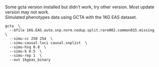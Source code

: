 Some gcta version installed but didn't work, try other version. Most update version may not work.  
Simulated phenotypes data using GCTA with the 1KG EAS dataset.
```
gcta  \
  --bfile 1KG.EAS.auto.snp.norm.nodup.split.rare002.common015.missing \
  --simu-cc 250 254  \
  --simu-causal-loci causal.snplist  \
  --simu-hsq 0.8  \
  --simu-k 0.5  \
  --simu-rep 1  \
  --out 1kgeas_binary
```
